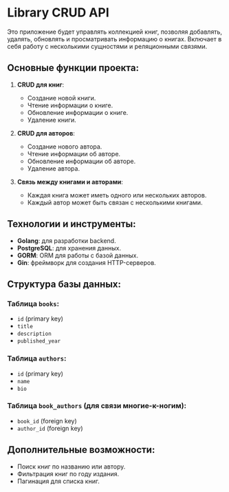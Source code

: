 # Library CRUD API

Это приложение будет управлять коллекцией книг, позволяя добавлять, удалять, обновлять и просматривать информацию о книгах. Включает в себя работу с несколькими сущностями и реляционными связями.

## Основные функции проекта:
1. **CRUD для книг**:
   - Создание новой книги.
   - Чтение информации о книге.
   - Обновление информации о книге.
   - Удаление книги.

2. **CRUD для авторов**:
   - Создание нового автора.
   - Чтение информации об авторе.
   - Обновление информации об авторе.
   - Удаление автора.

3. **Связь между книгами и авторами**:
   - Каждая книга может иметь одного или нескольких авторов.
   - Каждый автор может быть связан с несколькими книгами.

## Технологии и инструменты:
- **Golang**: для разработки backend.
- **PostgreSQL**: для хранения данных.
- **GORM**: ORM для работы с базой данных.
- **Gin**: фреймворк для создания HTTP-серверов.

## Структура базы данных:
### Таблица `books`:
- `id` (primary key)
- `title`
- `description`
- `published_year`

### Таблица `authors`:
- `id` (primary key)
- `name`
- `bio`

### Таблица `book_authors` (для связи многие-к-ногим):
- `book_id` (foreign key)
- `author_id` (foreign key)

## Дополнительные возможности:
- Поиск книг по названию или автору.
- Фильтрация книг по году издания.
- Пагинация для списка книг.
